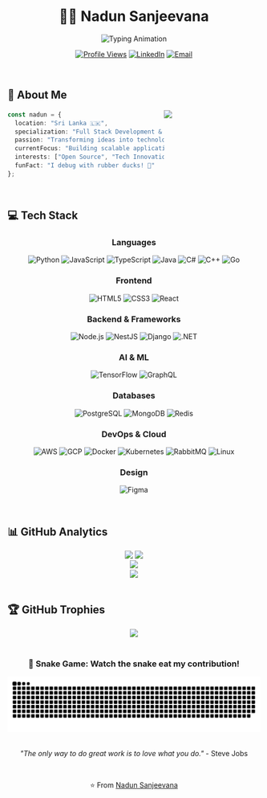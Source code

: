 # <div align="center">👨‍💻 Nadun Sanjeevana</div>

<div align="center">
  
![Typing Animation](https://readme-typing-svg.herokuapp.com?font=JetBrains+Mono&weight=600&size=30&duration=3000&pause=1000&color=64FFDA&center=true&vCenter=true&random=false&width=435&lines=Full+Stack+Developer;Computer+Vision+Expert;ML+Innovator;Problem+Solver)

[![Profile Views](https://komarev.com/ghpvc/?username=NadunSanjeevana&style=for-the-badge&color=64FFDA&label=PROFILE+VISITS)](https://github.com/NadunSanjeevana)
[![LinkedIn](https://img.shields.io/badge/LinkedIn-0077B5?style=for-the-badge&logo=linkedin&logoColor=white)](https://linkedin.com/in/nadun-sanjeevana)
[![Email](https://img.shields.io/badge/Email-D14836?style=for-the-badge&logo=gmail&logoColor=white)](mailto:nadunsanjeevana2001@gmail.com)

</div>

<br>

## 🚀 About Me
<div align="center">
  <img align="right" width="38%" src="https://media.giphy.com/media/v1.Y2lkPTc5MGI3NjExNzFjZWY0MzEzM2I5NGU0ZGU3NDM2ZTYxZTc2NmVhNDZiODllMjU1OCZlcD12MV9pbnRlcm5hbF9naWZzX2dpZklkJmN0PWc/qgQUggAC3Pfv687qPC/giphy.gif" />
</div>

```typescript
const nadun = {
  location: "Sri Lanka 🇱🇰",
  specialization: "Full Stack Development & AI",
  passion: "Transforming ideas into technological solutions",
  currentFocus: "Building scalable applications with CI/CD",
  interests: ["Open Source", "Tech Innovation", "Problem Solving"],
  funFact: "I debug with rubber ducks! 🦆"
};
```

<br clear="right">

## 💻 Tech Stack

<div align="center">
  
  ### Languages
  ![Python](https://img.shields.io/badge/Python-3776AB?style=for-the-badge&logo=python&logoColor=white)
  ![JavaScript](https://img.shields.io/badge/JavaScript-F7DF1E?style=for-the-badge&logo=javascript&logoColor=black)
  ![TypeScript](https://img.shields.io/badge/TypeScript-007ACC?style=for-the-badge&logo=typescript&logoColor=white)
  ![Java](https://img.shields.io/badge/Java-ED8B00?style=for-the-badge&logo=openjdk&logoColor=white)
  ![C#](https://img.shields.io/badge/C%23-239120?style=for-the-badge&logo=c-sharp&logoColor=white)
  ![C++](https://img.shields.io/badge/C++-00599C?style=for-the-badge&logo=c%2B%2B&logoColor=white)
  ![Go](https://img.shields.io/badge/Go-00ADD8?style=for-the-badge&logo=go&logoColor=white)
  
  ### Frontend
  ![HTML5](https://img.shields.io/badge/HTML5-E34F26?style=for-the-badge&logo=html5&logoColor=white)
  ![CSS3](https://img.shields.io/badge/CSS3-1572B6?style=for-the-badge&logo=css3&logoColor=white)
  ![React](https://img.shields.io/badge/React-20232A?style=for-the-badge&logo=react&logoColor=61DAFB)
  
  ### Backend & Frameworks
  ![Node.js](https://img.shields.io/badge/Node.js-339933?style=for-the-badge&logo=nodedotjs&logoColor=white)
  ![NestJS](https://img.shields.io/badge/NestJS-E0234E?style=for-the-badge&logo=nestjs&logoColor=white)
  ![Django](https://img.shields.io/badge/Django-092E20?style=for-the-badge&logo=django&logoColor=white)
  ![.NET](https://img.shields.io/badge/.NET-512BD4?style=for-the-badge&logo=dotnet&logoColor=white)
  
  ### AI & ML
  ![TensorFlow](https://img.shields.io/badge/TensorFlow-FF6F00?style=for-the-badge&logo=tensorflow&logoColor=white)
  ![GraphQL](https://img.shields.io/badge/GraphQL-E10098?style=for-the-badge&logo=graphql&logoColor=white)
  
  ### Databases
  ![PostgreSQL](https://img.shields.io/badge/PostgreSQL-316192?style=for-the-badge&logo=postgresql&logoColor=white)
  ![MongoDB](https://img.shields.io/badge/MongoDB-4EA94B?style=for-the-badge&logo=mongodb&logoColor=white)
  ![Redis](https://img.shields.io/badge/Redis-DC382D?style=for-the-badge&logo=redis&logoColor=white)
  
  ### DevOps & Cloud
  ![AWS](https://img.shields.io/badge/AWS-232F3E?style=for-the-badge&logo=amazon-aws&logoColor=white)
  ![GCP](https://img.shields.io/badge/GCP-4285F4?style=for-the-badge&logo=google-cloud&logoColor=white)
  ![Docker](https://img.shields.io/badge/Docker-2496ED?style=for-the-badge&logo=docker&logoColor=white)
  ![Kubernetes](https://img.shields.io/badge/Kubernetes-326CE5?style=for-the-badge&logo=kubernetes&logoColor=white)
  ![RabbitMQ](https://img.shields.io/badge/RabbitMQ-FF6600?style=for-the-badge&logo=rabbitmq&logoColor=white)
  ![Linux](https://img.shields.io/badge/Linux-FCC624?style=for-the-badge&logo=linux&logoColor=black)
  
  ### Design
  ![Figma](https://img.shields.io/badge/Figma-F24E1E?style=for-the-badge&logo=figma&logoColor=white)

</div>

<br>

## 📊 GitHub Analytics

<div align="center">
  <img width="49%" src="https://github-readme-stats.vercel.app/api?username=NadunSanjeevana&show_icons=true&theme=tokyonight" />
  <img width="49%" src="https://github-readme-streak-stats.herokuapp.com/?user=NadunSanjeevana&theme=tokyonight" />
</div>

<div align="center">
  <img width="70%" src="http://github-profile-summary-cards.vercel.app/api/cards/profile-details?username=NadunSanjeevana&theme=tokyonight" />
</div>

<div align="center">
  <img width="70%" src="https://github-readme-activity-graph.vercel.app/graph?username=NadunSanjeevana&custom_title=Nadun's%20Contribution%20Graph&theme=tokyo-night&hide_border=true" />
</div>

<br>

## 🏆 GitHub Trophies

<div align="center">
  <img src="https://github-profile-trophy.vercel.app/?username=NadunSanjeevana&theme=tokyonight&no-frame=true&column=4&margin-w=15&margin-h=15" />
</div>

<br>

<div align="center">
  <h3>🐍 Snake Game: Watch the snake eat my contribution!</h3>
  <img src="https://raw.githubusercontent.com/platane/snk/output/github-contribution-grid-snake-dark.svg" width="100%"/>
  
  <br>
</div>

<br>

<div align="center">

_"The only way to do great work is to love what you do."_ - Steve Jobs

</div>

<br>

<div align="center">

⭐️ From [Nadun Sanjeevana](https://github.com/NadunSanjeevana)

</div>
